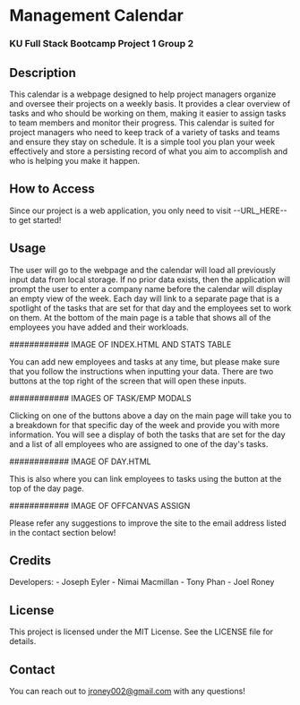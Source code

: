 # Management Calendar
### KU Full Stack Bootcamp Project 1 Group 2

## Description

This calendar is a webpage designed to help project managers organize and oversee their projects on a weekly basis. It provides a clear overview of tasks and who should be working on them, making it easier to assign tasks to team members and monitor their progress. This calendar is suited for project managers who need to keep track of a variety of tasks and teams and ensure they stay on schedule. It is a simple tool you plan your week effectively and store a persisting record of what you aim to accomplish and who is helping you make it happen.

## How to Access

Since our project is a web application, you only need to visit --URL_HERE-- to get started!

## Usage

The user will go to the webpage and the calendar will load all previously input data from local storage. If no prior data exists, then the application will prompt the user to enter a company name before the calendar will display an empty view of the week. Each day will link to a separate page that is a spotlight of the tasks that are set for that day and the employees set to work on them. At the bottom of the main page is a table that shows all of the employees you have added and their workloads.

############ IMAGE OF INDEX.HTML AND STATS TABLE

You can add new employees and tasks at any time, but please make sure that you follow the instructions when inputting your data. There are two buttons at the top right of the screen that will open these inputs.

############ IMAGES OF TASK/EMP MODALS

Clicking on one of the buttons above a day on the main page will take you to a breakdown for that specific day of the week and provide you with more information. You will see a display of both the tasks that are set for the day and a list of all employees who are assigned to one of the day's tasks.
 
############ IMAGE OF DAY.HTML
 
This is also where you can link employees to tasks using the button at the top of the day page.

############ IMAGE OF OFFCANVAS ASSIGN

Please refer any suggestions to improve the site to the email address listed in the contact section below!

## Credits

Developers:
    - Joseph Eyler
    - Nimai Macmillan
    - Tony Phan
    - Joel Roney

## License

This project is licensed under the MIT License. See the LICENSE file for details.

## Contact

You can reach out to jroney002@gmail.com with any questions!